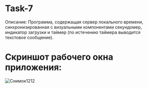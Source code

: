 # Task-7

Описание: Программа, содержащая сервер локального времени, синхронизированная с визуальными компонентами секундомер, индикатор загрузки и таймер (по истечению таймера выводится текстовое сообщение).

# Скриншот рабочего окна приложения:
![Снимок1212](https://user-images.githubusercontent.com/114695956/215754251-a55bb87b-ce3a-4b9b-b082-42d1f30418a3.PNG)
